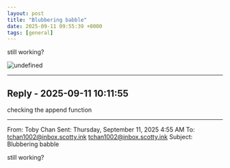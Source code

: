 ```yaml
---
layout: post
title: "Blubbering babble"
date: 2025-09-11 09:55:39 +0000
tags: [general]
---
```


still working?

![undefined](data:undefined;base64,undefined)

---

## Reply - 2025-09-11 10:11:55

checking the append function
________________________________
From: Toby Chan
Sent: Thursday, September 11, 2025 4:55 AM
To: tchan1002@inbox.scotty.ink <tchan1002@inbox.scotty.ink>
Subject: Blubbering babble

still working?
